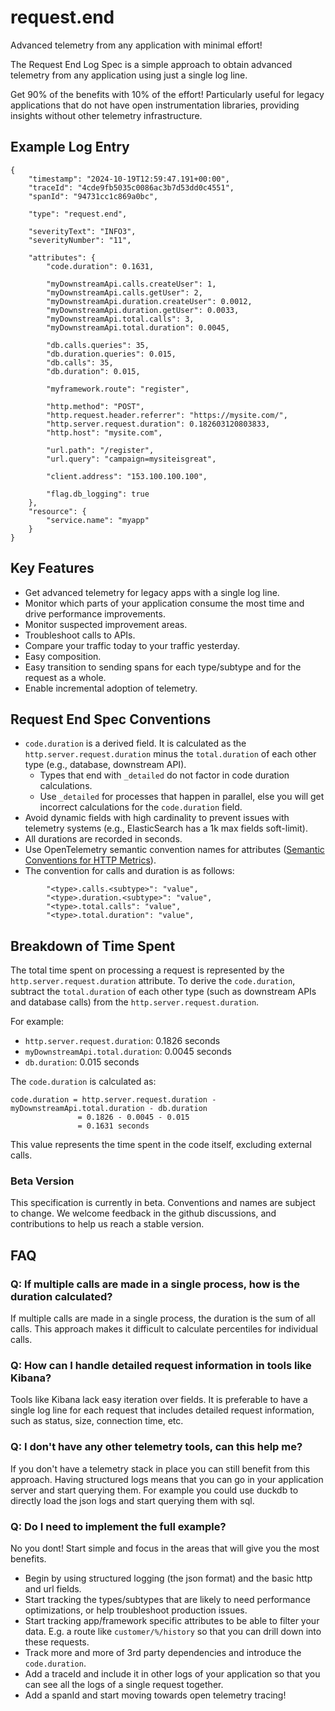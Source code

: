 # request.end

Advanced telemetry from any application with minimal effort!

The Request End Log Spec is a simple approach to obtain advanced telemetry from any application using just a single log line.

Get 90% of the benefits with 10% of the effort! Particularly useful for legacy applications that do not have open instrumentation libraries, providing insights without other telemetry infrastructure.

## Example Log Entry

```
{
    "timestamp": "2024-10-19T12:59:47.191+00:00",
    "traceId": "4cde9fb5035c0086ac3b7d53dd0c4551",
    "spanId": "94731cc1c869a0bc",

    "type": "request.end",

    "severityText": "INFO3",
    "severityNumber": "11",

    "attributes": {
        "code.duration": 0.1631,

        "myDownstreamApi.calls.createUser": 1,
        "myDownstreamApi.calls.getUser": 2,
        "myDownstreamApi.duration.createUser": 0.0012,
        "myDownstreamApi.duration.getUser": 0.0033,
        "myDownstreamApi.total.calls": 3,
        "myDownstreamApi.total.duration": 0.0045,

        "db.calls.queries": 35,
        "db.duration.queries": 0.015,
        "db.calls": 35,
        "db.duration": 0.015,

        "myframework.route": "register",
        
        "http.method": "POST",
        "http.request.header.referrer": "https://mysite.com/",
        "http.server.request.duration": 0.182603120803833,
        "http.host": "mysite.com",

        "url.path": "/register",
        "url.query": "campaign=mysiteisgreat",

        "client.address": "153.100.100.100",

        "flag.db_logging": true
    },
    "resource": {
        "service.name": "myapp"
    }
}
```

## Key Features

- Get advanced telemetry for legacy apps with a single log line.
- Monitor which parts of your application consume the most time and drive performance improvements.
- Monitor suspected improvement areas.
- Troubleshoot calls to APIs.
- Compare your traffic today to your traffic yesterday.
- Easy composition.
- Easy transition to sending spans for each type/subtype and for the request as a whole.
- Enable incremental adoption of telemetry.

## Request End Spec Conventions

- `code.duration` is a derived field. It is calculated as the `http.server.request.duration` minus the `total.duration` of each other type (e.g., database, downstream API).
  - Types that end with `_detailed` do not factor in code duration calculations.
  - Use `_detailed` for processes that happen in parallel, else you will get incorrect calculations for the `code.duration` field.
- Avoid dynamic fields with high cardinality to prevent issues with telemetry systems (e.g., ElasticSearch has a 1k max fields soft-limit).
- All durations are recorded in seconds.
- Use OpenTelemetry semantic convention names for attributes ([Semantic Conventions for HTTP Metrics](https://opentelemetry.io/docs/specs/semconv/http/http-metrics/)).
- The convention for calls and duration is as follows:

```
        "<type>.calls.<subtype>": "value",
        "<type>.duration.<subtype>": "value",
        "<type>.total.calls": "value",
        "<type>.total.duration": "value",
```

## Breakdown of Time Spent

The total time spent on processing a request is represented by the `http.server.request.duration` attribute. To derive the `code.duration`, subtract the `total.duration` of each other type (such as downstream APIs and database calls) from the `http.server.request.duration`.

For example:

- `http.server.request.duration`: 0.1826 seconds
- `myDownstreamApi.total.duration`: 0.0045 seconds
- `db.duration`: 0.015 seconds

The `code.duration` is calculated as:

```
code.duration = http.server.request.duration - myDownstreamApi.total.duration - db.duration
               = 0.1826 - 0.0045 - 0.015
               = 0.1631 seconds
```

This value represents the time spent in the code itself, excluding external calls.



### Beta Version

This specification is currently in beta. Conventions and names are subject to change. We welcome feedback in the github discussions, and contributions to help us reach a stable version.


## FAQ

### Q: If multiple calls are made in a single process, how is the duration calculated?

If multiple calls are made in a single process, the duration is the sum of all calls. This approach makes it difficult to calculate percentiles for individual calls.

### Q: How can I handle detailed request information in tools like Kibana?

Tools like Kibana lack easy iteration over fields. It is preferable to have a single log line for each request that includes detailed request information, such as status, size, connection time, etc.

### Q: I don't have any other telemetry tools, can this help me?

If you don't have a telemetry stack in place you can still benefit from this approach. Having structured logs means that you can go in your application server and start querying them. For example you could use duckdb to directly load the json logs and start querying them with sql.

### Q: Do I need to implement the full example?

No you dont! Start simple and focus in the areas that will give you the most benefits.
- Begin by using structured logging (the json format) and the basic http and url fields.
- Start tracking the types/subtypes that are likely to need performance optimizations, or help troubleshoot production issues.
- Start tracking app/framework specific attributes to be able to filter your data. E.g. a route like `customer/%/history` so that you can drill down into these requests.
- Track more and more of 3rd party dependencies and introduce the `code.duration`.
- Add a traceId and include it in other logs of your application so that you can see all the logs of a single request together.
- Add a spanId and start moving towards open telemetry tracing!
